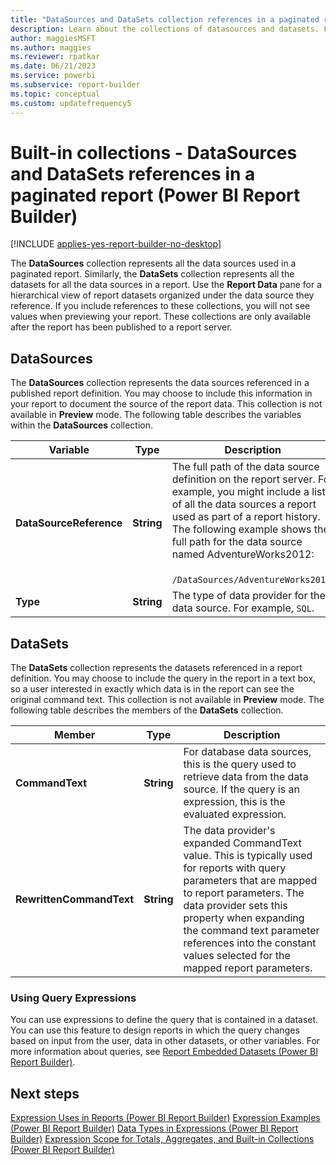 ```yaml
---
title: "DataSources and DataSets collection references in a paginated report"
description: Learn about the collections of datasources and datasets. Find out how to make them available after the paginated report is published to a report server in Report Builder.
author: maggiesMSFT
ms.author: maggies
ms.reviewer: rpatkar
ms.date: 06/21/2023
ms.service: powerbi
ms.subservice: report-builder
ms.topic: conceptual
ms.custom: updatefrequency5
---
```

# Built-in collections - DataSources and DataSets references in a paginated report (Power BI Report Builder)

[!INCLUDE [applies-yes-report-builder-no-desktop](../../includes/applies-yes-report-builder-no-desktop.md)]

  The **DataSources** collection represents all the data sources used in a paginated report. Similarly, the **DataSets** collection represents all the datasets for all the data sources in a report. Use the **Report Data** pane for a hierarchical view of report datasets organized under the data source they reference. If you include references to these collections, you will not see values when previewing your report. These collections are only available after the report has been published to a report server.  
  
## DataSources  
 The **DataSources** collection represents the data sources referenced in a published report definition. You may choose to include this information in your report to document the source of the report data. This collection is not available in **Preview** mode. The following table describes the variables within the **DataSources** collection.  
  
|**Variable**|**Type**|**Description**|  
|------------------|--------------|---------------------|  
|**DataSourceReference**|**String**|The full path of the data source definition on the report server. For example, you might include a list of all the data sources a report used as part of a report history. The following example shows the full path for the data source named AdventureWorks2012:<br /><br /> `/DataSources/AdventureWorks2012`.|  
|**Type**|**String**|The type of data provider for the data source. For example, `SQL`.|  
  
## DataSets  
 The **DataSets** collection represents the datasets referenced in a report definition. You may choose to include the query in the report in a text box, so a user interested in exactly which data is in the report can see the original command text. This collection is not available in **Preview** mode. The following table describes the members of the **DataSets** collection.  
  
|**Member**|**Type**|**Description**|  
|----------------|--------------|---------------------|  
|**CommandText**|**String**|For database data sources, this is the query used to retrieve data from the data source. If the query is an expression, this is the evaluated expression.|  
|**RewrittenCommandText**|**String**|The data provider's expanded CommandText value. This is typically used for reports with query parameters that are mapped to report parameters. The data provider sets this property when expanding the command text parameter references into the constant values selected for the mapped report parameters.|  
  
### Using Query Expressions  
 You can use expressions to define the query that is contained in a dataset. You can use this feature to design reports in which the query changes based on input from the user, data in other datasets, or other variables. For more information about queries, see [Report Embedded Datasets &#40;Power BI Report Builder&#41;](/sql/reporting-services/report-data/report-embedded-datasets-and-shared-datasets-report-builder-and-ssrs).
  
## Next steps
[Expression Uses in Reports (Power BI Report Builder)](./expression-uses-reports-report-builder.md)
[Expression Examples (Power BI Report Builder)](./report-builder-expression-examples.md)
[Data Types in Expressions (Power BI Report Builder)](./data-types-expressions-report-builder.md)
[Expression Scope for Totals, Aggregates, and Built-in Collections (Power BI Report Builder)](./expression-scope-for-totals-aggregates-and-built-in-collections.md)
  
  
